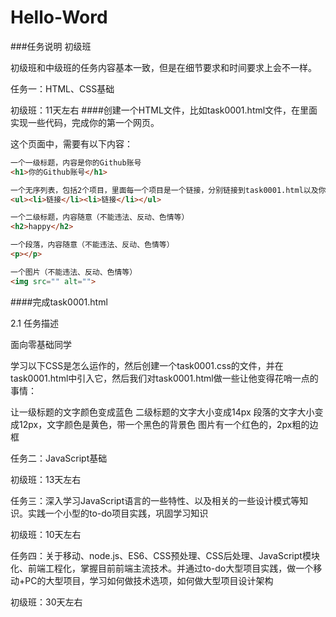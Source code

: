 # Hello-Word

###任务说明
初级班

初级班和中级班的任务内容基本一致，但是在细节要求和时间要求上会不一样。

任务一：HTML、CSS基础

初级班：11天左右
####创建一个HTML文件，比如task0001.html文件，在里面实现一些代码，完成你的第一个网页。

这个页面中，需要有以下内容：
```html
一个一级标题，内容是你的Github账号
<h1>你的Github账号</h1>

一个无序列表，包括2个项目，里面每一个项目是一个链接，分别链接到task0001.html以及你的微博（或其他什么网站）
<ul><li>链接</li><li>链接</li></ul>

一个二级标题，内容随意（不能违法、反动、色情等）
<h2>happy</h2>

一个段落，内容随意（不能违法、反动、色情等）
<p></p>

一个图片（不能违法、反动、色情等）
<img src="" alt="">
```
####完成task0001.html

2.1 任务描述

面向零基础同学

学习以下CSS是怎么运作的，然后创建一个task0001.css的文件，并在task0001.html中引入它，然后我们对task0001.html做一些让他变得花哨一点的事情：

让一级标题的文字颜色变成蓝色
二级标题的文字大小变成14px
段落的文字大小变成12px，文字颜色是黄色，带一个黑色的背景色
图片有一个红色的，2px粗的边框

任务二：JavaScript基础

初级班：13天左右

任务三：深入学习JavaScript语言的一些特性、以及相关的一些设计模式等知识。实践一个小型的to-do项目实践，巩固学习知识

初级班：10天左右

任务四：关于移动、node.js、ES6、CSS预处理、CSS后处理、JavaScript模块化、前端工程化，掌握目前前端主流技术。并通过to-do大型项目实践，做一个移动+PC的大型项目，学习如何做技术选项，如何做大型项目设计架构

初级班：30天左右
